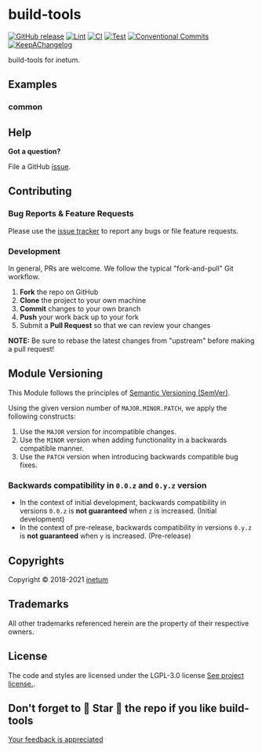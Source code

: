 <!--


  ** DO NOT EDIT THIS FILE
  **
  ** 1) Make all changes to `README.yaml`
  ** 2) Run`make readme` to rebuild this file.
  **
  ** (We maintain HUNDREDS of open source projects. This is how we maintain our sanity.)
  **


  -->

# build-tools

[![GitHub release](https://img.shields.io/github/release/inetum-peru/build-tools?style=flat-square)](https://github.com/inetum-peru/build-tools/releases/latest) [![Lint](https://img.shields.io/github/workflow/status/inetum-peru/build-tools/lint-code)](https://github.com/inetum-peru/build-tools/actions?workflow=lint-code) [![CI](https://img.shields.io/github/workflow/status/inetum-peru/build-tools/ci)](https://github.com/inetum-peru/build-tools/actions?workflow=ci) [![Test](https://img.shields.io/github/workflow/status/inetum-peru/build-tools/test)](https://github.com/inetum-peru/build-tools/actions?workflow=test) [![Conventional Commits](https://img.shields.io/badge/Conventional%20Commits-1.0.0-yellow)](https://conventionalcommits.org) [![KeepAChangelog](https://img.shields.io/badge/Keep%20A%20Changelog-1.0.0-%23E05735)](https://keepachangelog.com)

build-tools for inetum.

## Examples

### common

## Help

**Got a question?**

File a GitHub [issue](https://github.com/inetum-peru/build-tools/issues).

## Contributing

### Bug Reports & Feature Requests

Please use the [issue tracker](https://github.com/inetum-peru/build-tools/issues) to report any bugs or file feature requests.

### Development

In general, PRs are welcome. We follow the typical "fork-and-pull" Git workflow.

1.  **Fork** the repo on GitHub
2.  **Clone** the project to your own machine
3.  **Commit** changes to your own branch
4.  **Push** your work back up to your fork
5.  Submit a **Pull Request** so that we can review your changes

**NOTE:** Be sure to rebase the latest changes from "upstream" before making a pull request!

## Module Versioning

This Module follows the principles of [Semantic Versioning (SemVer)](https://semver.org/).

Using the given version number of `MAJOR.MINOR.PATCH`, we apply the following constructs:

1. Use the `MAJOR` version for incompatible changes.
1. Use the `MINOR` version when adding functionality in a backwards compatible manner.
1. Use the `PATCH` version when introducing backwards compatible bug fixes.

### Backwards compatibility in `0.0.z` and `0.y.z` version

- In the context of initial development, backwards compatibility in versions `0.0.z` is **not guaranteed** when `z` is increased. (Initial development)
- In the context of pre-release, backwards compatibility in versions `0.y.z` is **not guaranteed** when `y` is increased. (Pre-release)

## Copyrights

Copyright © 2018-2021 [inetum](http://www.gfiworld.com.pe)

## Trademarks

All other trademarks referenced herein are the property of their respective owners.

## License

The code and styles are licensed under the LGPL-3.0 license [See project license.](LICENSE).

## Don't forget to 🌟 Star 🌟 the repo if you like build-tools

[Your feedback is appreciated](https://github.com/inetum-peru/build-tools/issues)
